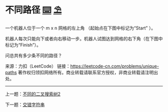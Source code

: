 # 不同路径 [⌨️](https://github.com/tolerance-go/keep-learning/blob/master/src/数据结构和算法/动态规划/index.code.ts) [⛱️](https://github.com/tolerance-go/keep-learning/blob/master/src/数据结构和算法/动态规划/index.test.ts)

一个机器人位于一个 m x n 网格的左上角 （起始点在下图中标记为“Start” ）。

机器人每次只能向下或者向右移动一步。机器人试图达到网格的右下角（在下图中标记为“Finish”）。

问总共有多少条不同的路径？

来源：力扣（LeetCode）
链接：https://leetcode-cn.com/problems/unique-paths
著作权归领扣网络所有。商业转载请联系官方授权，非商业转载请注明出处。


---

上一题：[不同的二叉搜索树2](https://github.com/tolerance-go/keep-learning/blob/master/output/数据结构和算法/分治/不同的二叉搜索树2.md)

下一题：[交错字符串](https://github.com/tolerance-go/keep-learning/blob/master/output/数据结构和算法/动态规划/交错字符串.md)